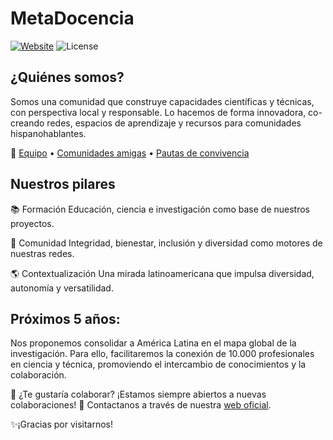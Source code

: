 # MetaDocencia

[![Website](https://img.shields.io/badge/Website-MetaDocencia.org-blue)](https://www.metadocencia.org/)
![License](https://img.shields.io/badge/license-CC--BY%204.0-lightgrey)



## ¿Quiénes somos?
Somos una comunidad que construye capacidades científicas y técnicas, con perspectiva local y responsable. Lo hacemos de forma innovadora, co-creando redes, espacios de aprendizaje y recursos para comunidades hispanohablantes.

🔗 [Equipo](https://www.metadocencia.org/equipo/) • [Comunidades amigas](https://www.metadocencia.org/panal/) • [Pautas de convivencia](https://www.metadocencia.org/pdc/)

## Nuestros pilares
📚 Formación
Educación, ciencia e investigación como base de nuestros proyectos.

🤝 Comunidad
Integridad, bienestar, inclusión y diversidad como motores de nuestras redes.

🌎 Contextualización
Una mirada latinoamericana que impulsa diversidad, autonomía y versatilidad.

## Próximos 5 años:
Nos proponemos consolidar a América Latina en el mapa global de la investigación. Para ello, facilitaremos la conexión de 10.000 profesionales en ciencia y técnica, promoviendo el intercambio de conocimientos y la colaboración.


💬 ¿Te gustaría colaborar? 
¡Estamos siempre abiertos a nuevas colaboraciones! 🚀
Contactanos a través de nuestra [web oficial](https://www.metadocencia.org/).

✨¡Gracias por visitarnos! 
